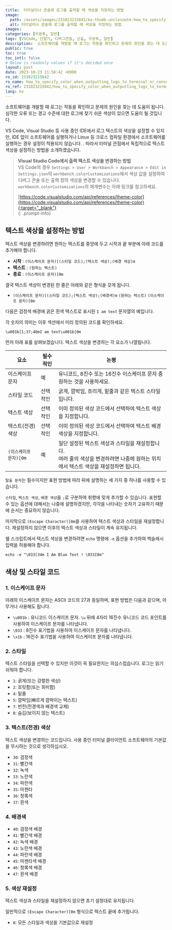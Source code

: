 ```yaml
---
title:  터미널이나 콘솔에 로그를 출력할 때 색상을 지정하는 방법
image:
  path: /assets/images/231023215842/ko-thumb-unclesnote-how_to_specify_color_when_outputting_logs_to_terminal_or_console.png
  alt: 터미널이나 콘솔에 로그를 출력할 때 색상을 지정하는 방법
images: 
categories: [우분투, 일반]
tags: [VSCode, 단말기, 디버그콘솔, 산출, 우분투, 일반]
description:  소프트웨어를 개발할 때 로그는 작동을 확인하고 문제의 원인을 찾는 데 도움이 됩니다. 심각한 오류 또는 경고 수준에 대한 로그에 찾기 쉬운 색상이 있으면 도움이 될 것입니다. VS Code, Visual Studio 등 사용 중인 IDE에서 로그 텍스트의 색상을 설정할 수 있지만,
public: true
toc: true
toc_intl: false
# Below is readonly values if it's decided once
layout: post
date: 2023-10-23 21:58:42 +0900
ro_id: 231023215842
ro_name: how_to_specify_color_when_outputting_logs_to_terminal_or_console
ro_ref: 231023215842/how_to_specify_color_when_outputting_logs_to_terminal_or_console
lang: ko
---
```

소프트웨어를 개발할 때 로그는 작동을 확인하고 문제의 원인을 찾는 데 도움이 됩니다. 심각한 오류 또는 경고 수준에 대한 로그에 찾기 쉬운 색상이 있으면 도움이 될 것입니다.  

VS Code, Visual Studio 등 사용 중인 IDE에서 로그 텍스트의 색상을 설정할 수 있지만, IDE 없이 소프트웨어를 실행하거나 Linux 등 크로스 컴파일 환경에서 소프트웨어를 실행하는 경우 설정이 적용되지 않습니다. . 따라서 터미널 관점에서 독립적으로 텍스트 색상을 설정하는 방법을 소개하겠습니다.  
> **Visual Studio Code에서 출력 텍스트 색상을 변경하는 방법**  
> VS Code의 경우 `Settings > User > Workbanch > Appearance > Edit in Settings.json`의 `workbench.colorCustomizations`에서 색상 값을 설정하여 디버그 콘솔 또는 출력 창의 색상을 변경할 수 있습니다.  
> `workbench.colorCustomizations`의 매개변수는 아래 링크를 참고하세요.  
>   
> [https://code.visualstudio.com/api/references/theme-color](https://code.visualstudio.com/api/references/theme-color){:target="_blank"}    
{: .prompt-info}
## 텍스트 색상을 설정하는 방법
텍스트 색상을 변경하려면 원하는 텍스트를 중앙에 두고 시작과 끝 부분에 아래 코드를 추가해야 합니다.  
- **시작** : `(이스케이프 문자)[(스타일 코드);(텍스트 색상);(배경 색상)m`
- **텍스트** : `(원하는 텍스트)`
- **종료** : `(이스케이프 문자)[0m`

결국 텍스트 색상이 변경된 한 줄은 아래와 같은 형식을 갖게 됩니다.  
- `(이스케이프 문자)[(스타일 코드);(텍스트 색상);(배경색)m` `(원하는 텍스트)` `(이스케이프 문자)[0m`

다음은 검정색 배경에 굵은 흰색 텍스트로 표시된 `I am text` 문자열의 예입니다.  

각 숫자의 의미는 이후 섹션에서 미리 정의된 코드를 확인하세요.  

```
\u001b[1;37;40mI am text\u001b[0m
```
먼저 아래 표를 살펴보겠습니다. 텍스트 색상을 변경하는 각 요소가 나열됩니다.  

|요소|필수적인|논평|
| ---------------------- | --------- | ----------------------------------------------------------------------------------------------------------------------------------------------------------- |
|이스케이프 문자|예|유니코드, 8진수 또는 16진수 이스케이프 문자 중 원하는 것을 사용하세요.|
|스타일 코드|선택적인|굵게, 깜박임, 흐리게, 밑줄과 같은 텍스트 스타일입니다.|
|텍스트 색상|선택적인|이미 정의된 색상 코드에서 선택하여 텍스트 색상을 지정합니다.|
|텍스트(전경) 색상|선택적인|이미 정의된 색상 코드에서 선택하여 텍스트 배경 색상을 지정합니다.|
|`(이스케이프 문자)[0m`|예|일단 설정된 텍스트 색상과 스타일을 재설정합니다.<br> 여러 줄의 색상을 변경하려면 나중에 원하는 위치에서 텍스트 색상을 재설정하면 됩니다.|

`탈출 문자`는 필수이지만 표현 방법에 따라 뒤에 설명하는 세 가지 중 하나를 사용할 수 있습니다.  

`스타일`, `텍스트 색상`, `배경 색상`을 `;`로 구분하여 취향에 맞게 추가할 수 있습니다. 표현할 수 있는 옵션에 대해서는 나중에 설명하겠지만, 각각을 나타내는 숫자가 고유하기 때문에 순서는 중요하지 않습니다.  

마지막으로 `(Escape Character)[0m`을 사용하여 텍스트 색상과 스타일을 재설정합니다. 재설정하지 않으면 이후의 텍스트 색상과 스타일이 계속 유지됩니다.  

쉘 스크립트에서 텍스트 색상을 변경하려면 `echo` 명령에 `-e` 옵션을 추가하여 백슬래시 입력을 허용해야 합니다.  

```shell
echo -e "\033[34m I Am Blue Text ! \033[0m"
```
## 색상 및 스타일 코드
### 1. 이스케이프 문자
아래의 이스케이프 문자는 ASCII 코드의 27과 동일하며, 표현 방법은 다음과 같으며, 아무거나 사용해도 됩니다.  
- `\u001b` : 유니코드 이스케이프 문자. `\u` 뒤에 4자리 16진수 유니코드 코드 포인트를 사용하여 이스케이프 문자를 나타냅니다.
- `\033` : 8진수 표기법을 사용하여 이스케이프 문자를 나타냅니다.
- `\x1b` : 16진수 표기법을 사용하여 이스케이프 문자를 나타냅니다.

### 2. 스타일
텍스트 스타일을 선택할 수 있지만 이것이 꼭 필요한지는 의심스럽습니다. 로그는 읽기 쉬워야 합니다.  
- `1`: 굵게(또는 강렬한 색상)
- `2`: 흐릿함(또는 희미함)
- `4`: 밑줄
- `5`: 깜박임(빠르게 깜박이는 텍스트)
- `7`: 반전(전경색과 배경색 교체)
- `8`: 숨김(보이지 않는 텍스트)

### 3. 텍스트(전경) 색상
텍스트 색상을 변경하는 코드입니다. 사용 중인 터미널 클라이언트 소프트웨어의 기본값을 무시하는 것으로 생각하십시오.  
- `30`: 검정색
- `31`: 빨간색
- `32`: 녹색
- `33`: 노란색
- `34`: 파란색
- `35`: 마젠타
- `36`: 청록색
- `37`: 흰색

### 4. 배경색
- `40`: 검정색 배경
- `41`: 빨간색 배경
- `42`: 녹색 배경
- `43`: 노란색 배경
- `44`: 파란색 배경
- `45`: 마젠타색 배경
- `46`: 청록색 배경
- `47`: 흰색 배경

### 5. 색상 재설정
텍스트 색상과 스타일을 재설정하지 않으면 초기 설정대로 유지됩니다.  

일반적으로 `(Escape Character)[0m` 형식으로 텍스트 끝에 추가됩니다.  
- `0`: 모든 스타일과 색상을 기본값으로 재설정
